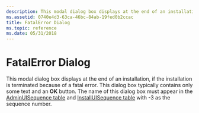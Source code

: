 ```yaml
---
description: This modal dialog box displays at the end of an installation, if the installation is terminated because of a fatal error.
ms.assetid: 0740e4d3-63ca-46bc-84ab-19fed0b2ccac
title: FatalError Dialog
ms.topic: reference
ms.date: 05/31/2018
---
```


# FatalError Dialog

This modal dialog box displays at the end of an installation, if the installation is terminated because of a fatal error. This dialog box typically contains only some text and an **OK** button. The name of this dialog box must appear in the [AdminUISequence table](adminuisequence-table.md) and [InstallUISequence table](installuisequence-table.md) with -3 as the sequence number.

 

 



